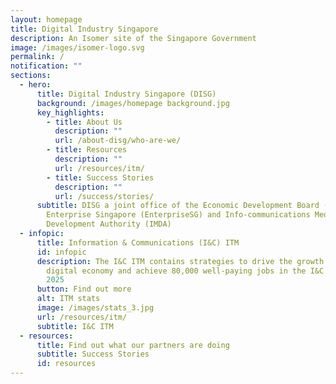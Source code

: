 ```yaml
---
layout: homepage
title: Digital Industry Singapore
description: An Isomer site of the Singapore Government
image: /images/isomer-logo.svg
permalink: /
notification: ""
sections:
  - hero:
      title: Digital Industry Singapore (DISG)
      background: /images/homepage background.jpg
      key_highlights:
        - title: About Us
          description: ""
          url: /about-disg/who-are-we/
        - title: Resources
          description: ""
          url: /resources/itm/
        - title: Success Stories
          description: ""
          url: /success/stories/
      subtitle: DISG a joint office of the Economic Development Board (EDB),
        Enterprise Singapore (EnterpriseSG) and Info-communications Media
        Development Authority (IMDA)
  - infopic:
      title: Information & Communications (I&C) ITM
      id: infopic
      description: The I&C ITM contains strategies to drive the growth of Singapore’s
        digital economy and achieve 80,000 well-paying jobs in the I&C sector by
        2025
      button: Find out more
      alt: ITM stats
      image: /images/stats_3.jpg
      url: /resources/itm/
      subtitle: I&C ITM
  - resources:
      title: Find out what our partners are doing
      subtitle: Success Stories
      id: resources
---
```


